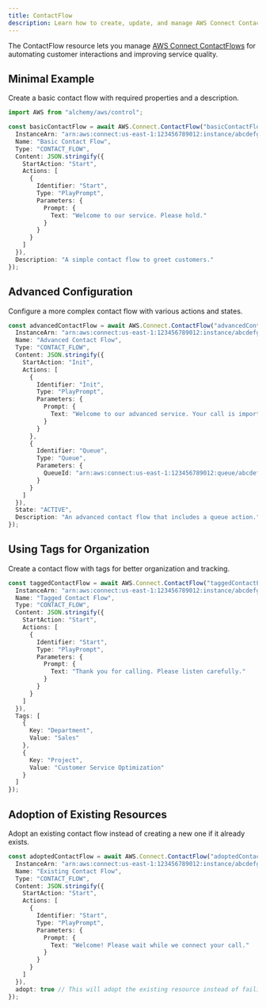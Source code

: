 ```yaml
---
title: ContactFlow
description: Learn how to create, update, and manage AWS Connect ContactFlows using Alchemy Cloud Control.
---
```


The ContactFlow resource lets you manage [AWS Connect ContactFlows](https://docs.aws.amazon.com/connect/latest/userguide/) for automating customer interactions and improving service quality.

## Minimal Example

Create a basic contact flow with required properties and a description.

```ts
import AWS from "alchemy/aws/control";

const basicContactFlow = await AWS.Connect.ContactFlow("basicContactFlow", {
  InstanceArn: "arn:aws:connect:us-east-1:123456789012:instance/abcdefg-12345-hijk-67890-lmnopqrs",
  Name: "Basic Contact Flow",
  Type: "CONTACT_FLOW",
  Content: JSON.stringify({
    StartAction: "Start",
    Actions: [
      {
        Identifier: "Start",
        Type: "PlayPrompt",
        Parameters: {
          Prompt: {
            Text: "Welcome to our service. Please hold."
          }
        }
      }
    ]
  }),
  Description: "A simple contact flow to greet customers."
});
```

## Advanced Configuration

Configure a more complex contact flow with various actions and states.

```ts
const advancedContactFlow = await AWS.Connect.ContactFlow("advancedContactFlow", {
  InstanceArn: "arn:aws:connect:us-east-1:123456789012:instance/abcdefg-12345-hijk-67890-lmnopqrs",
  Name: "Advanced Contact Flow",
  Type: "CONTACT_FLOW",
  Content: JSON.stringify({
    StartAction: "Init",
    Actions: [
      {
        Identifier: "Init",
        Type: "PlayPrompt",
        Parameters: {
          Prompt: {
            Text: "Welcome to our advanced service. Your call is important to us."
          }
        }
      },
      {
        Identifier: "Queue",
        Type: "Queue",
        Parameters: {
          QueueId: "arn:aws:connect:us-east-1:123456789012:queue/abcdefg-12345-hijk-67890-lmnopqrs"
        }
      }
    ]
  }),
  State: "ACTIVE",
  Description: "An advanced contact flow that includes a queue action."
});
```

## Using Tags for Organization

Create a contact flow with tags for better organization and tracking.

```ts
const taggedContactFlow = await AWS.Connect.ContactFlow("taggedContactFlow", {
  InstanceArn: "arn:aws:connect:us-east-1:123456789012:instance/abcdefg-12345-hijk-67890-lmnopqrs",
  Name: "Tagged Contact Flow",
  Type: "CONTACT_FLOW",
  Content: JSON.stringify({
    StartAction: "Start",
    Actions: [
      {
        Identifier: "Start",
        Type: "PlayPrompt",
        Parameters: {
          Prompt: {
            Text: "Thank you for calling. Please listen carefully."
          }
        }
      }
    ]
  }),
  Tags: [
    {
      Key: "Department",
      Value: "Sales"
    },
    {
      Key: "Project",
      Value: "Customer Service Optimization"
    }
  ]
});
```

## Adoption of Existing Resources

Adopt an existing contact flow instead of creating a new one if it already exists.

```ts
const adoptedContactFlow = await AWS.Connect.ContactFlow("adoptedContactFlow", {
  InstanceArn: "arn:aws:connect:us-east-1:123456789012:instance/abcdefg-12345-hijk-67890-lmnopqrs",
  Name: "Existing Contact Flow",
  Type: "CONTACT_FLOW",
  Content: JSON.stringify({
    StartAction: "Start",
    Actions: [
      {
        Identifier: "Start",
        Type: "PlayPrompt",
        Parameters: {
          Prompt: {
            Text: "Welcome! Please wait while we connect your call."
          }
        }
      }
    ]
  }),
  adopt: true // This will adopt the existing resource instead of failing
});
```